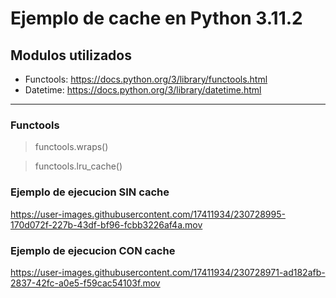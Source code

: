 # Ejemplo de cache en Python 3.11.2

## Modulos utilizados

- Functools: https://docs.python.org/3/library/functools.html
- Datetime: https://docs.python.org/3/library/datetime.html

<hr>

### Functools

> functools.wraps()

> functools.lru_cache()

### Ejemplo de ejecucion SIN cache

https://user-images.githubusercontent.com/17411934/230728995-170d072f-227b-43df-bf96-fcbb3226af4a.mov

### Ejemplo de ejecucion CON cache

https://user-images.githubusercontent.com/17411934/230728971-ad182afb-2837-42fc-a0e5-f59cac54103f.mov
